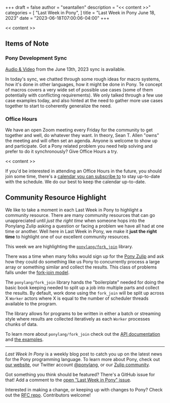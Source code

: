 +++
draft = false
author = "seantallen"
description = "<< content >>"
categories = [
    "Last Week in Pony",
]
title = "Last Week in Pony June 18, 2023"
date = "2023-06-18T07:00:06-04:00"
+++

<< content >>

## Items of Note

### Pony Development Sync

[Audio & Video](https://sync-recordings.ponylang.io/r/2023_06_13.mp4) from the June 13th, 2023 sync is available.

In today's sync, we chatted through some rough ideas for macro systems, how it's done in other languages, how it might be done in Pony. Te concept of macros covers a very wide set of possible use cases (some of them potentially with conflicting requirements). We only talked through a few use case examples today, and also hinted at the need to gather more use cases together to start to coherently generalize the need.

### Office Hours

We have an open Zoom meeting every Friday for the community to get together and well, do whatever they want. In theory, Sean T. Allen "owns" the meeting and will often set an agenda. Anyone is welcome to show up and participate. Got a Pony related problem you need help solving and prefer to do it synchronously? Give Office Hours a try.

<< content >>

If you'd be interested in attending an Office Hours in the future, you should join some time, there's a [calendar you can subscribe to](https://calendar.google.com/calendar/ical/4465e68ae24131ae00461a40893f2637a2c9ac510e311a44ff78680e2f183ce3%40group.calendar.google.com/public/basic.ics) to stay up-to-date with the schedule. We do our best to keep the calendar up-to-date.

## Community Resource Highlight

We like to take a moment in each Last Week in Pony to highlight a community resource. There are many community resources that can go unappreciated until _just the right time_ when someone hops into the Ponylang Zulip asking a question or facing a problem we have all had at one time or another. Well here in Last Week in Pony, we make it **just the right time** to highlight one of our excellent community resources.

This week we are highlighting the [`ponylang/fork_join`](https://github.com/ponylang/fork_join) library.

There was a time when many folks would sign up for the [Pony Zulip](https://ponylang.zulipchat.com/) and ask how they could do something like us Pony to concurrently process a large array or something similar and collect the results. This class of problems falls under the [fork-join model](https://en.wikipedia.org/wiki/Fork%E2%80%93join_model).

The `ponylang/fork_join` library hands the "boilerplate" needed for doing the basic book keeping needed to split up a job into multiple parts and collect the results. By default, work done using the `fork_join` will be split up across X `Worker` actors where X is equal to the number of scheduler threads available to the program.

The library allows for programs to be written in either a batch or streaming style where results are collected iteratively as each `Worker` processes chunks of data.

To learn more about `ponylang/fork_join` check out the [API documentation](https://ponylang.github.io/fork_join/fork_join--index/) and [the examples](https://github.com/ponylang/fork_join/tree/main/examples).

---

_Last Week In Pony_ is a weekly blog post to catch you up on the latest news for the Pony programming language. To learn more about Pony, check out [our website](https://ponylang.io), our Twitter account [@ponylang](https://twitter.com/ponylang), or our [Zulip community](https://ponylang.zulipchat.com).

Got something you think should be featured? There's a GitHub issue for that! Add a comment to the [open "Last Week in Pony" issue](https://github.com/ponylang/ponylang.github.io/issues?q=is%3Aissue+is%3Aopen+label%3Alast-week-in-pony).

Interested in making a change, or keeping up with changes to Pony? Check out the [RFC repo](https://github.com/ponylang/rfcs). Contributors welcome!
